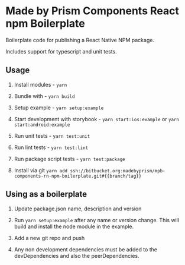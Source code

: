 # Made by Prism Components React npm Boilerplate

Boilerplate code for publishing a React Native NPM package.

Includes support for typescript and unit tests.

## Usage

1. Install modules - `yarn`

2. Bundle with - `yarn build`

3. Setup example - `yarn setup:example`

4. Start development with storybook - `yarn start:ios:example` or `yarn start:android:example`

5. Run unit tests - `yarn test:unit`

6. Run lint tests - `yarn test:lint`

7. Run package script tests - `yarn test:package`

8. Install via git `yarn add ssh://bitbucket.org:madebyprism/mpb-components-rn-npm-boilerplate.git#{{branch/tag}}`

## Using as a boilerplate

1. Update package.json name, description and version

2. Run `yarn setup:example` after any name or version change. This will build and install the node module in the example.

3. Add a new git repo and push

4. Any non development dependencies must be added to the devDependencies and also the peerDependencies.